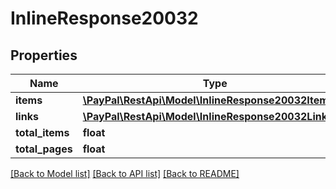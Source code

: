 # InlineResponse20032

## Properties
Name | Type | Description | Notes
------------ | ------------- | ------------- | -------------
**items** | [**\PayPal\RestApi\Model\InlineResponse20032Items[]**](InlineResponse20032Items.md) |  | [optional] 
**links** | [**\PayPal\RestApi\Model\InlineResponse20032Links1[]**](InlineResponse20032Links1.md) |  | [optional] 
**total_items** | **float** |  | [optional] 
**total_pages** | **float** |  | [optional] 

[[Back to Model list]](../README.md#documentation-for-models) [[Back to API list]](../README.md#documentation-for-api-endpoints) [[Back to README]](../README.md)


